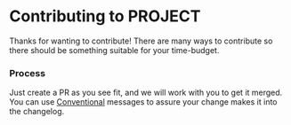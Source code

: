 # Contributing to PROJECT

Thanks for wanting to contribute! There are many ways to contribute so there
should be something suitable for your time-budget.

### Process

Just create a PR as you see fit, and we will work with you to get it merged.
You can use [Conventional](https://www.conventionalcommits.org) messages to
assure your change makes it into the changelog.